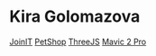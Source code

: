 # Kira Golomazova
[JoinIT](https://levkira.github.io/joinit/ 'go to website')
[PetShop](https://levkira.github.io/petshop/ 'go to website')
[ThreeJS](https://levkira.github.io/three-test/ 'go to website')
[Mavic 2 Pro](https://levkira.github.io/dji-mavic/ 'go to website')
